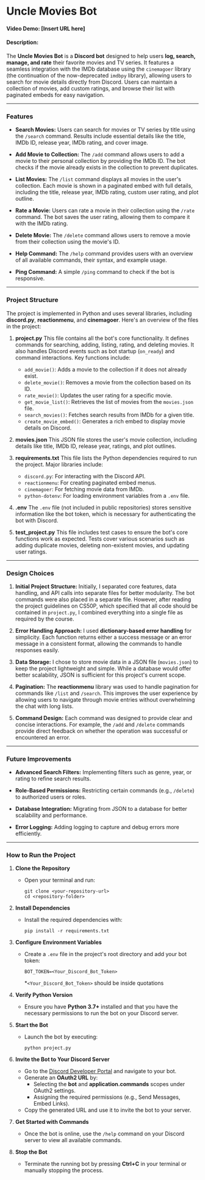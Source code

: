 # Uncle Movies Bot
#### Video Demo: [Insert URL here]
#### Description:

The **Uncle Movies Bot** is a **Discord bot** designed to help users **log, search, manage, and rate** their favorite movies and TV series. It features a seamless integration with the IMDb database using the `cinemagoer` library (the continuation of the now-deprecated `imdbpy` library), allowing users to search for movie details directly from Discord. Users can maintain a collection of movies, add custom ratings, and browse their list with paginated embeds for easy navigation.

---

### **Features**

- **Search Movies:**
  Users can search for movies or TV series by title using the `/search` command. Results include essential details like the title, IMDb ID, release year, IMDb rating, and cover image.

- **Add Movie to Collection:**
  The `/add` command allows users to add a movie to their personal collection by providing the IMDb ID. The bot checks if the movie already exists in the collection to prevent duplicates.

- **List Movies:**
  The `/list` command displays all movies in the user's collection. Each movie is shown in a paginated embed with full details, including the title, release year, IMDb rating, custom user rating, and plot outline.

- **Rate a Movie:**
  Users can rate a movie in their collection using the `/rate` command. The bot saves the user rating, allowing them to compare it with the IMDb rating.

- **Delete Movie:**
  The `/delete` command allows users to remove a movie from their collection using the movie's ID.

- **Help Command:**
  The `/help` command provides users with an overview of all available commands, their syntax, and example usage.

- **Ping Command:**
  A simple `/ping` command to check if the bot is responsive.

---

### **Project Structure**

The project is implemented in Python and uses several libraries, including **discord.py**, **reactionmenu**, and **cinemagoer**. Here's an overview of the files in the project:

1. **project.py**
   This file contains all the bot's core functionality. It defines commands for searching, adding, listing, rating, and deleting movies. It also handles Discord events such as bot startup (`on_ready`) and command interactions. Key functions include:
   - `add_movie()`: Adds a movie to the collection if it does not already exist.
   - `delete_movie()`: Removes a movie from the collection based on its ID.
   - `rate_movie()`: Updates the user rating for a specific movie.
   - `get_movie_list()`: Retrieves the list of movies from the `movies.json` file.
   - `search_movies()`: Fetches search results from IMDb for a given title.
   - `create_movie_embed()`: Generates a rich embed to display movie details on Discord.

2. **movies.json**
   This JSON file stores the user's movie collection, including details like title, IMDb ID, release year, ratings, and plot outlines.

3. **requirements.txt**
   This file lists the Python dependencies required to run the project. Major libraries include:
   - `discord.py`: For interacting with the Discord API.
   - `reactionmenu`: For creating paginated embed menus.
   - `cinemagoer`: For fetching movie data from IMDb.
   - `python-dotenv`: For loading environment variables from a `.env` file.

4. **.env**
   The `.env` file (not included in public repositories) stores sensitive information like the bot token, which is necessary for authenticating the bot with Discord.

5. **test_project.py**
   This file includes test cases to ensure the bot's core functions work as expected. Tests cover various scenarios such as adding duplicate movies, deleting non-existent movies, and updating user ratings.

---

### **Design Choices**

1. **Initial Project Structure:**
   Initially, I separated core features, data handling, and API calls into separate files for better modularity. The bot commands were also placed in a separate file. However, after reading the project guidelines on CS50P, which specified that all code should be contained in `project.py`, I combined everything into a single file as required by the course.

2. **Error Handling Approach:**
   I used **dictionary-based error handling** for simplicity. Each function returns either a success message or an error message in a consistent format, allowing the commands to handle responses easily.

3. **Data Storage:**
   I chose to store movie data in a JSON file (`movies.json`) to keep the project lightweight and simple. While a database would offer better scalability, JSON is sufficient for this project's current scope.

4. **Pagination:**
   The **reactionmenu** library was used to handle pagination for commands like `/list` and `/search`. This improves the user experience by allowing users to navigate through movie entries without overwhelming the chat with long lists.

5. **Command Design:**
   Each command was designed to provide clear and concise interactions. For example, the `/add` and `/delete` commands provide direct feedback on whether the operation was successful or encountered an error.

---

### **Future Improvements**

- **Advanced Search Filters:**
  Implementing filters such as genre, year, or rating to refine search results.

- **Role-Based Permissions:**
  Restricting certain commands (e.g., `/delete`) to authorized users or roles.

- **Database Integration:**
  Migrating from JSON to a database for better scalability and performance.

- **Error Logging:**
  Adding logging to capture and debug errors more efficiently.

---

### **How to Run the Project**

1. **Clone the Repository**
    - Open your terminal and run:
      ```
      git clone <your-repository-url>
      cd <repository-folder>
      ```

2. **Install Dependencies**
    - Install the required dependencies with:
      ```
      pip install -r requirements.txt
      ```

3. **Configure Environment Variables**
    - Create a `.env` file in the project's root directory and add your bot token:
      ```
      BOT_TOKEN=<Your_Discord_Bot_Token>
      ```
      *`<Your_Discord_Bot_Token>` should be inside quotations

4. **Verify Python Version**
    - Ensure you have **Python 3.7+** installed and that you have the necessary permissions to run the bot on your Discord server.

5. **Start the Bot**
    - Launch the bot by executing:
      ```
      python project.py
      ```

6. **Invite the Bot to Your Discord Server**
    - Go to the [Discord Developer Portal](https://discord.com/developers/applications) and navigate to your bot.
    - Generate an **OAuth2 URL** by:
      - Selecting the **bot** and **application.commands** scopes under OAuth2 settings.
      - Assigning the required permissions (e.g., Send Messages, Embed Links).
    - Copy the generated URL and use it to invite the bot to your server.

7. **Get Started with Commands**
    - Once the bot is online, use the `/help` command on your Discord server to view all available commands.

8. **Stop the Bot**
    - Terminate the running bot by pressing **Ctrl+C** in your terminal or manually stopping the process.
